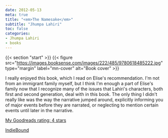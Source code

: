 ```yaml
---
date: 2012-05-13
meta: true
title: "<em>The Namesake</em>"
subtitle: "Jhumpa Lahiri"
toc: false
categories:
- Jhumpa Lahiri
- books
---
```


{{< section "start" >}}
{{< figure src="https://images.booksense.com/images/222/485/9780618485222.jpg" type="margin" label="mn-cover" alt="Book cover" >}}

I really enjoyed this book, which I read on Elise's recommendation. I'm not from an immigrant family myself, but I think I'm enough a part of Elise's family now that I recognize many of the issues that Lahiri's characters, both first and second generation, deal with in this book. The only thing I didn't really like was the way the narrative jumped around, explicitly informing you of major events before they are narrated, or neglecting to mention certain events until later in the narrative.

[My Goodreads rating: 4 stars](https://www.goodreads.com/review/show/324529590)  

[IndieBound](https://www.indiebound.org/book/9780618485222)
